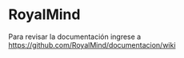 # RoyalMind

Para revisar la documentación ingrese a https://github.com/RoyalMind/documentacion/wiki
